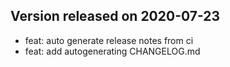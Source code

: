 ## Version released on 2020-07-23
 - feat: auto generate release notes from ci 
 - feat: add autogenerating CHANGELOG.md 

